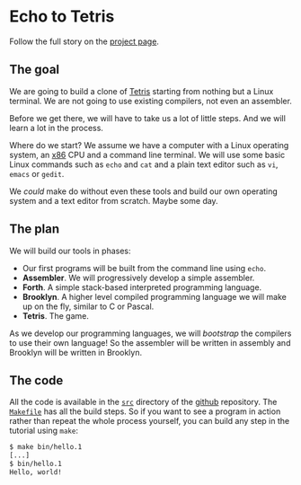 # Echo to Tetris

Follow the full story on the [project page](https://tczajka.github.io/echo-to-tetris/).

## The goal

We are going to build a clone of [Tetris](https://tetris.com/)  starting from nothing but a Linux terminal.
We are not going to use existing compilers, not even an assembler.

Before we get there, we will have to take us a lot of little steps. And we will learn a lot
in the process.

Where do we start? We assume we have a computer with a Linux operating system,
an [x86](https://en.wikipedia.org/wiki/X86) CPU and a command line terminal.
We will use some basic Linux commands such as `echo` and `cat` and a plain text
editor such as `vi`, `emacs` or `gedit`.

We *could* make do without even these tools and build our own operating system and a text
editor from scratch. Maybe some day.

## The plan

We will build our tools in phases:

* Our first programs will be built from the command line using `echo`.
* **Assembler**. We will progressively develop a simple assembler.
* **Forth**. A simple stack-based interpreted programming language.
* **Brooklyn**. A higher level compiled programming language we will make up on the fly,
  similar to C or Pascal.
* **Tetris**. The game.

As we develop our programming languages, we will *bootstrap* the compilers to use their own language!
So the assembler will be written in assembly and Brooklyn will be written in Brooklyn.

## The code

All the code is available in the [`src`](https://github.com/tczajka/echo-to-tetris/tree/main/src) directory
of the [github](https://github.com/tczajka/echo-to-tetris) repository.
The [`Makefile`](https://github.com/tczajka/echo-to-tetris/blob/main/Makefile) has all the build steps.
So if you want to see a program in action rather than repeat the whole process yourself,
you can build any step in the tutorial using `make`:

```bash
$ make bin/hello.1
[...]
$ bin/hello.1
Hello, world!
```
